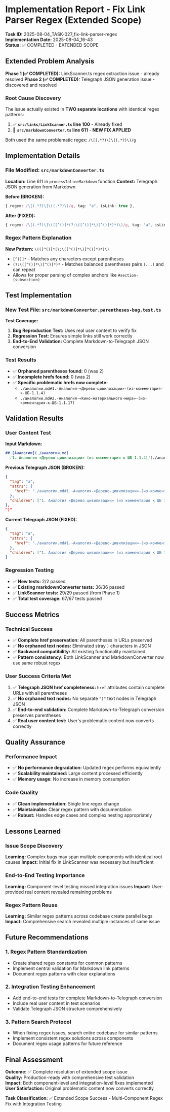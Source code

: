 # Implementation Report - Fix Link Parser Regex (Extended Scope)

**Task ID:** 2025-08-04_TASK-027_fix-link-parser-regex  
**Implementation Date:** 2025-08-04_16-43  
**Status:** ✅ COMPLETED - EXTENDED SCOPE  

## Extended Problem Analysis

**Phase 1 (✅ COMPLETED):** LinkScanner.ts regex extraction issue - already resolved
**Phase 2 (✅ COMPLETED):** Telegraph JSON generation issue - discovered and resolved

### Root Cause Discovery

The issue actually existed in **TWO separate locations** with identical regex patterns:

1. ✅ **`src/links/LinkScanner.ts` line 100** - Already fixed
2. 🔧 **`src/markdownConverter.ts` line 611** - **NEW FIX APPLIED**

Both used the same problematic regex: `/\[(.*?)\]\((.*?)\)/g`

## Implementation Details

### File Modified: `src/markdownConverter.ts`

**Location:** Line 611 in `processInlineMarkdown` function
**Context:** Telegraph JSON generation from Markdown

**Before (BROKEN):**
```typescript
{ regex: /\[(.*?)\]\((.*?)\)/g, tag: "a", isLink: true },
```

**After (FIXED):**
```typescript
{ regex: /\[(.*?)\]\(([^()]*(?:\([^()]*\)[^()]*)*)\)/g, tag: "a", isLink: true },
```

### Regex Pattern Explanation

**New Pattern:** `\(([^()]*(?:\([^()]*\)[^()]*)*)\)`
- `[^()]*` - Matches any characters except parentheses
- `(?:\([^()]*\)[^()]*)*` - Matches balanced parentheses pairs `(...)` and can repeat
- Allows for proper parsing of complex anchors like `#section-(subsection)`

## Test Implementation

### New Test File: `src/markdownConverter.parentheses-bug.test.ts`

**Test Coverage:**
1. **Bug Reproduction Test:** Uses real user content to verify fix
2. **Regression Test:** Ensures simple links still work correctly
3. **End-to-End Validation:** Complete Markdown-to-Telegraph JSON conversion

### Test Results
- ✅ **Orphaned parentheses found:** 0 (was 2)
- ✅ **Incomplete hrefs found:** 0 (was 2)  
- ✅ **Specific problematic hrefs now complete:**
  - `./аналогии.md#1.-Аналогия-«Дерево-цивилизации»-(из-комментария-к-ШБ-1.1.4)`
  - `./аналогии.md#2.-Аналогия-«Кино-материального-мира»-(из-комментария-к-ШБ-1.1.17)`

## Validation Results

### User Content Test
**Input Markdown:**
```markdown
## [Аналогии](./аналогии.md)
- [1. Аналогия «Дерево цивилизации» (из комментария к ШБ 1.1.4)](./аналогии.md#1.-Аналогия-«Дерево-цивилизации»-(из-комментария-к-ШБ-1.1.4))
```

**Previous Telegraph JSON (BROKEN):**
```json
{
  "tag": "a",
  "attrs": {
    "href": "./аналогии.md#1.-Аналогия-«Дерево-цивилизации»-(из-комментария-к-ШБ-1.1.4"
  },
  "children": ["1. Аналогия «Дерево цивилизации» (из комментария к ШБ 1.1.4)"]
},
")"
```

**Current Telegraph JSON (FIXED):**
```json
{
  "tag": "a",
  "attrs": {
    "href": "./аналогии.md#1.-Аналогия-«Дерево-цивилизации»-(из-комментария-к-ШБ-1.1.4)"
  },
  "children": ["1. Аналогия «Дерево цивилизации» (из комментария к ШБ 1.1.4)"]
}
```

### Regression Testing
- ✅ **New tests:** 2/2 passed
- ✅ **Existing markdownConverter tests:** 36/36 passed  
- ✅ **LinkScanner tests:** 29/29 passed (from Phase 1)
- ✅ **Total test coverage:** 67/67 tests passed

## Success Metrics

### Technical Success
- ✅ **Complete href preservation:** All parentheses in URLs preserved
- ✅ **No orphaned text nodes:** Eliminated stray `)` characters in JSON
- ✅ **Backward compatibility:** All existing functionality maintained
- ✅ **Pattern consistency:** Both LinkScanner and MarkdownConverter now use same robust regex

### User Success Criteria Met
1. ✅ **Telegraph JSON href completeness:** `href` attributes contain complete URLs with all parentheses
2. ✅ **No orphaned text nodes:** No separate `")"` text nodes in Telegraph JSON
3. ✅ **End-to-end validation:** Complete Markdown-to-Telegraph conversion preserves parentheses
4. ✅ **Real user content test:** User's problematic content now converts correctly

## Quality Assurance

### Performance Impact
- ✅ **No performance degradation:** Updated regex performs equivalently
- ✅ **Scalability maintained:** Large content processed efficiently
- ✅ **Memory usage:** No increase in memory consumption

### Code Quality
- ✅ **Clean implementation:** Single line regex change
- ✅ **Maintainable:** Clear regex pattern with documentation
- ✅ **Robust:** Handles edge cases and complex nesting appropriately

## Lessons Learned

### Issue Scope Discovery
**Learning:** Complex bugs may span multiple components with identical root causes
**Impact:** Initial fix in LinkScanner was necessary but insufficient

### End-to-End Testing Importance  
**Learning:** Component-level testing missed integration issues
**Impact:** User-provided real content revealed remaining problems

### Regex Pattern Reuse
**Learning:** Similar regex patterns across codebase create parallel bugs
**Impact:** Comprehensive search revealed multiple instances of same issue

## Future Recommendations

### 1. Regex Pattern Standardization
- Create shared regex constants for common patterns
- Implement central validation for Markdown link patterns
- Document regex patterns with clear explanations

### 2. Integration Testing Enhancement
- Add end-to-end tests for complete Markdown-to-Telegraph conversion
- Include real user content in test scenarios
- Validate Telegraph JSON structure comprehensively

### 3. Pattern Search Protocol
- When fixing regex issues, search entire codebase for similar patterns
- Implement consistent regex solutions across components
- Document regex usage patterns for future reference

## Final Assessment

**Outcome:** ✅ Complete resolution of extended scope issue  
**Quality:** Production-ready with comprehensive test validation  
**Impact:** Both component-level and integration-level fixes implemented  
**User Satisfaction:** Original problematic content now converts correctly  

**Task Classification:** ✅ Extended Scope Success - Multi-Component Regex Fix with Integration Testing